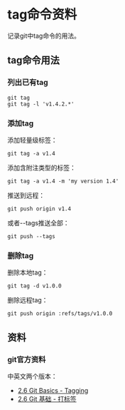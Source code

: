 # tag命令资料

记录git中tag命令的用法。

## tag命令用法

### 列出已有tag

	git tag
	git tag -l 'v1.4.2.*'

### 添加tag

添加轻量级标签：

	git tag -a v1.4

添加含附注类型的标签：

	git tag -a v1.4 -m 'my version 1.4'

推送到远程：

	git push origin v1.4

或者--tags推送全部：

	git push --tags

### 删除tag

删除本地tag：

	git tag -d v1.0.0

删除远程tag：

	git push origin :refs/tags/v1.0.0

## 资料

### git官方资料

中英文两个版本：

- [2.6 Git Basics - Tagging](http://git-scm.com/book/en/v2/Git-Basics-Tagging)
- [2.6 Git 基础 - 打标签](http://git-scm.com/book/zh/v1/Git-%E5%9F%BA%E7%A1%80-%E6%89%93%E6%A0%87%E7%AD%BE)
